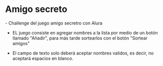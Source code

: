 <h1> Amigo secreto </h1>
- Challenge del juego amigo secretro con Alura 


- EL juego consiste en agregar nombres a la lista por medio de un botón llamado "Añadir", para más tarde sortearlos con el botón "Sortear amigos"


- El campo de texto solo deberá aceptar nombres validos, es decir, no aceptará espacios en blanco.
